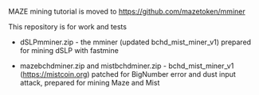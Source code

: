 MAZE mining tutorial is moved to https://github.com/mazetoken/mminer

This repository is for work and tests

- dSLPmminer.zip - the mminer (updated bchd_mist_miner_v1) prepared for mining dSLP with fastmine

- mazebchdminer.zip and mistbchdminer.zip - bchd_mist_miner_v1 (https://mistcoin.org) patched for BigNumber error and dust input attack, prepared for mining Maze and Mist